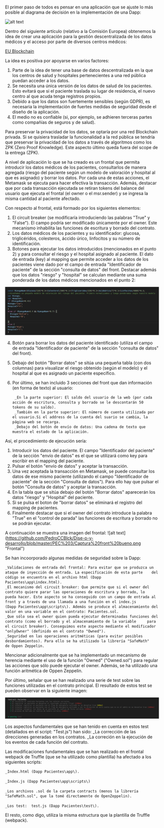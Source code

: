 El primer paso de todos es pensar en una aplicación que se ajuste lo más posible al diagrama de decisión en la implementación de una Dapp:

![alt text](https://github.com/PedroCCBlck/Dise-o-y-desarrollo/blob/master/PEC%203/diagrama%20de%20decisi%C3%B3n%20blockchain.png "Blockchain decision")

Dentro del siguiente artículo (relativo a la Comisión Europea) obtenemos la idea de crear una aplicación para la gestión descentralizada de los datos médicos y el acceso por parte de diversos centros médicos:

[EU Blockchain](https://ec.europa.eu/digital-single-market/en/blockchain-technologies)

La idea es positiva por apoyarse en varios factores:
1) Parte de la idea de tener una base de datos descentralizada en la que los centros de salud y hospitales pertenecientes a una red pública puedan acceder a los datos.
2) Se necesita una única versión de los datos de salud de los pacientes. Esto evitará que si el paciente traslada su lugar de residencia, el nuevo centro al que acuda tenga registros propios.
3) Debido a que los datos son fuertemente sensibles (según GDPR), es necesaria la implementación de fuertes medidas de seguridad desde el diseño de la aplicación.
4) El medio no es confiable (si, por ejemplo, se adhieren terceras partes como compañías de seguros y de salud).

Para preservar la privacidad de los datos, se optaría por una red Blockchain privada. Si se quisiera trasladar la funcionalidad a la red pública se tendría que preservar la privacidad de los datos a través de algoritmos como los ZPK (Zero Proof Knowledge). Este aspecto último queda fuera del scope de la entrega (ZPK).

A nivel de aplicación lo que se ha creado es un frontal que permita introducir los datos médicos de los pacientes, consultarlos de manera agregada (riesgo del paciente según un modelo de valoración y hospital al que es asignado) y borrar los datos. Por cada una de estas acciones, el Metamask se ejecuta para hacer efectiva la transacción. Además, destacar que por cada transacción ejecutada se retiran tokens del balance del usuario que ejecuta el frontal (el owner o el msr.sender) y se ingresa la misma cantidad al paciente afectado.

Con respecto al frontal, está formado por los siguientes elementos:
1) El circuit breaker (se modificaría introduciendo las palabras "True" y "False"). El campo podría ser modificado únicamente por el owner. Este mecanismo inhabilita las funciones de escritura y borrado del contrato.
2) Los datos médicos de los pacientes y su identificador: glucosa, triglicéridos, colesteros, áccido úrico, linfocitos y su número de identificación.
3) Botones para ejecutar los datos introducidos (mencionados en el punto 2) y para consultar el riesgo y el hospital asignado al paciente. El dato de entrada (key) al mapping que permite acceder a los datos de los pacientes viene dado por el campo de entrada "Identificador de paciente" de la sección "consulta de datos" del front.
Destacar además que los datos "riesgo" y "hospital" se calculan mediante una suma ponderada de los datos médicos mencionados en el punto 2:

![alt text](https://github.com/PedroCCBlck/Dise-o-y-desarrollo/blob/master/PEC%203/Modelo%20calculo%20riesgo.png "Modelo riesgo")
    
4) Botón para borrar los datos del paciente identificado (utiliza el campo de entrada "Identificador de paciente" de la sección "consulta de datos" del front).
5) Debajo del botón "Borrar datos" se sitúa una pequeña tabla (con dos columnas) para visualizar el riesgo obtenido (según el modelo) y el hospital al que es asignado un paciente específico.
6) Por último, se han incluido 3 secciones del front que dan información (en forma de texto) al usuario:

        _En la parte superior: El saldo del usuario de la web (por cada acción de escritura, consulta y borrado se le descontarán 50             tokens de su saldo).
        _También en la parte superior: El número de cuenta utilizada por el usuario.Si el address de la cuenta del suario se cambia, la         página web se recarga.
        _Debajo del botón de envío de datos: Una cadena de texto que muestra el estado de la aplicación.

Así, el procedimiento de ejecución sería:
1) Introducir los datos del paciente. El campo "Identificador del paciente" de la sección "envío de datos" es el que se utilizará como key para escribir en el mapping del paciente. 
2) Pulsar el botón "envío de datos" y aceptar la transacción.
3) Una vez aceptada la transacción en Metamask, se puede consultar los datos de ese mismo paciente (utilizando el campo "Identificador de paciente" de la sección "Consulta de datos"). Para ello hay que pulsar el botón "Consulta de datos" y aceptar la transacción.
4) En la tabla que se sitúa debajo del botón "Borrar datos" aparecerán los datos "riesgo" y "Hospital" del paciente.
5) Si se pulsa el boton de "borrar datos" se eliminará el registro del mapping de pacientes.
6) Finalmente destacar que si el owner del contrato introduce la palabra "True" en el "control de parada" las funciones de escritura y borrado no se podrán ejecutar. 

A continuación se muestra una imagen del frontal:
![alt text] (https://github.com/PedroCCBlck/Dise-o-y-desarrollo/blob/master/PEC%203/Captura%20front%20bueno.png "Frontal")

Se han incoorporado algunas medidas de seguridad sobre la Dapp:

    _Validaciones de entrada del frontal: Para evitar que se produzca un ataque de inyección de entrada. La especificación de esta parte    del código se encuentra en el archivo html (Dapp Pacientes\app\index.html).
    _El mecanismo del circuit breaker: Que permite que si el owner del contrato quiere parar las operaciones de escritura y borrado, lo     pueda hacer. Este aspecto se ha conseguido con un campo de entrada al front y a través de una llamada a una función en el index.js      (Dapp Pacientes\app\scripts\). Además se produce el almacenamiento del valor en una variable en el contrato: Pacientes.sol.
    _Que sólo sea el owner quien pueda ejecutar determinadas funciones del contrato (como el borrado y el almacenamiento de la variable     para el circuit breaker). Conseguimos este aspecto mediante el modificador "onlyOwner" (definido en el contrato "Owned").
    _Seguridad en las operaciones aritméticas (para evitar posibles desbordamientos). Para ello se ha utilizado la librería "SafeMath"       de Oppen Zeppelin.

Mencionar adicionalmente que se ha implementado un mecanismo de herencia mediante el uso de la función "Owned" ("Owned.sol") para regular las acciones que sólo puede ejecutar el owner. Además, se ha utilizado una función aritmética de Oppen Zeppelin.

Por último, señalar que se han realizado una serie de test sobre las funciones utilizadas en el contrato principal. El resultado de estos test se pueden observar en la siguiente imagen:

![alt text]( https://github.com/PedroCCBlck/Dise-o-y-desarrollo/blob/master/PEC%203/test.png "Test")

Los aspectos fundamentales que se han tenido en cuenta en estos test (detallados en el script: "Test.js") han sido:
    _La corrección de las direcciones generadas en los contratos.
    _La correción en la ejecución de los eventos de cada función del contrato.
    
Las modificaciones fundamentales que se han realizado en el frontal webpack de Truffle (que se ha utilizado como plantilla) ha afectado a los siguientes scripts:

    _Index.html (Dapp Pacientes\app\).

    _Index.js (Dapp Pacientes\app\scripts\)

    _Los archivos .sol de la carpeta contracts (menos la librería "SafeMath.sol", que la tomé directamente de OpenZeppelin).

    _Los test:  test.js (Dapp Pacientes\test\).

El resto, como digo, utiliza la misma estructura que la plantilla de Truffle (webpack).


